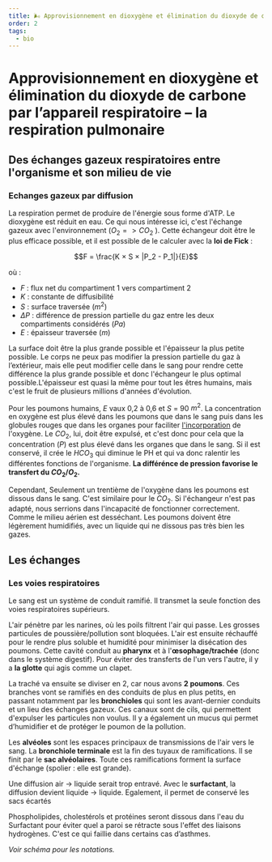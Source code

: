 ```yaml
---
title: 🌬 Approvisionnement en dioxygène et élimination du dioxyde de carbone par l’appareil respiratoire – larespiration pulmonaire
order: 2
tags:
  - bio
---
```


# Approvisionnement en dioxygène et élimination du dioxyde de carbone par l’appareil respiratoire – la respiration pulmonaire

## Des échanges gazeux respiratoires entre l'organisme et son milieu de vie

### Echanges gazeux par diffusion

La respiration permet de produire de l'énergie sous forme d'ATP. Le dioxygène est réduit en eau. Ce qui nous intéresse ici, c'est l'échange gazeux avec l'environnement ($O_2 => CO_2$ ). Cette échangeur doit être le plus efficace possible, et il est possible de le calculer avec la **loi de Fick** :

$$F = \frac{K × S × |P_2 - P_1|}{E}$$

où :
- $F$ : flux net du compartiment 1 vers compartiment 2
- $K$ : constante de diffusibilité
- $S$ : surface traversée ($m^2$)
- $\Delta P$ : différence de pression partielle du gaz entre les deux compartiments considérés ($Pa$)
- $E$ : épaisseur traversée ($m$)

La surface doit être la plus grande possible et l'épaisseur la plus petite possible. Le corps ne peux pas modifier la pression partielle du gaz à l’extérieur, mais elle peut modifier celle dans le sang pour rendre cette différence la plus grande possible et donc l'échangeur le plus optimal possible.L'épaisseur est quasi la même pour tout les êtres humains, mais c'est le fruit de plusieurs millions d'années d'évolution.

Pour les poumons humains, $E$ vaux 0,2 à 0,6 et $S$ = 90 $m^2$. La concentration en oxygène est plus élevé dans les poumons que dans le sang puis dans les globules rouges que dans les organes pour faciliter <u style="">l'incorporation</u> de l'oxygène. Le $CO_2$, lui, doit être expulsé, et c'est donc pour cela que la concentration ($P$) est plus élevé dans les organes que dans le sang. Si il est conservé, il crée le $HCO_3$ qui diminue le PH et qui va donc ralentir les différentes fonctions de l'organisme. **La différénce de pression favorise le transfert du $CO_2 / O_2$.**

Cependant, Seulement un trentième de l'oxygène dans les poumons est dissous dans le sang. C'est similaire pour le $CO_2$. Si l'échangeur n'est pas adapté, nous serrions dans l'incapacité de fonctionner correctement. Comme le milieu aérien est desséchant. Les poumons doivent être légèrement humidifiés, avec un liquide qui ne dissous pas très bien les gazes.

## Les échanges 

### Les voies respiratoires

Le sang est un système de conduit ramifié. Il transmet la seule fonction des voies respiratoires supérieurs. 

L'air pénètre par les narines, où les poils filtrent l'air qui passe. Les grosses particules de poussière/pollution sont bloquées. L'air est ensuite réchauffé pour le rendre plus soluble et humidité pour minimiser la disécation des poumons. Cette cavité conduit au **pharynx** et à l'**œsophage/trachée** (donc dans le système digestif). Pour éviter des transferts de l'un vers l'autre, il y a **la glotte** qui agis comme un clapet.  

La traché va ensuite se diviser en 2, car nous avons **2 poumons**. Ces branches vont se ramifiés en des conduits de plus en plus petits, en passant notamment par les **bronchioles** qui sont les avant-dernier conduits et un lieu des échanges gazeux. Ces canaux sont de cils, qui permettent d'expulser les particules non voulus. Il y a également un mucus qui permet d’humidifier et de protéger le poumon de la  pollution. 

Les **alvéoles** sont les espaces principaux de transmissions de l'air vers le sang. 
La **bronchiole terminale** est la fin des tuyaux de ramifications. Il se finit par le **sac alvéolaires**. Toute ces ramifications forment la surface d'échange (spolier : elle est grande).  

Une diffusion air -> liquide serait trop entravé. Avec le **surfactant**, la diffusion devient liquide -> liquide. Egalement, il permet de conservé les sacs écartés

Phospholipides, cholestérols et protéines seront dissous dans l'eau du Surfactant pour éviter quel a paroi se rétracte sous l'effet des liaisons hydrogènes. C'est ce qui faillie dans certains cas d’asthmes. 

*Voir schéma pour les notations.*
